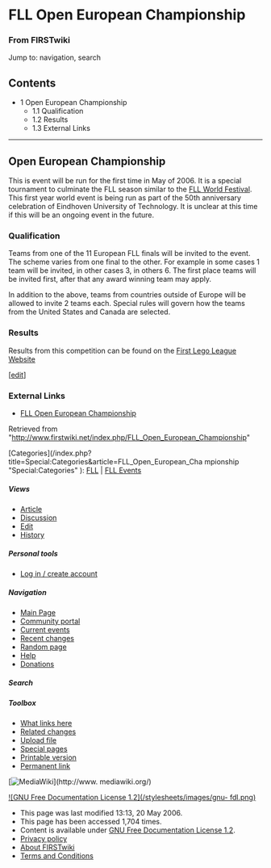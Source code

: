 # FLL Open European Championship

### From FIRSTwiki

Jump to: navigation, search

## Contents

  * 1 Open European Championship
    * 1.1 Qualification
    * 1.2 Results
    * 1.3 External Links  
---  
  

## Open European Championship

This is event will be run for the first time in May of 2006. It is a special
tournament to culminate the FLL season similar to the [FLL World
Festival](/index.php/FLL_World_Festival "FLL World Festival" ). This first
year world event is being run as part of the 50th anniversary celebration of
Eindhoven University of Technology. It is unclear at this time if this will be
an ongoing event in the future.


### Qualification

Teams from one of the 11 European FLL finals will be invited to the event. The
scheme varies from one final to the other. For example in some cases 1 team
will be invited, in other cases 3, in others 6. The first place teams will be
invited first, after that any award winning team may apply.

In addition to the above, teams from countries outside of Europe will be
allowed to invite 2 teams each. Special rules will govern how the teams from
the United States and Canada are selected.


### Results

Results from this competition can be found on the [First Lego League
Website](http://www.firstlegoleague.org/default.aspx?pid=23380
"http://www.firstlegoleague.org/default.aspx?pid=23380" )

[[edit](/index.php?title=FLL_Open_European_Championship&action=edit&section=4
"Edit section: External Links" )]

### External Links

  * [FLL Open European Championship](http://www.firstlegoleague.org/nobanner.aspx?pid=21280 "http://www.firstlegoleague.org/nobanner.aspx?pid=21280" )

Retrieved from
"<http://www.firstwiki.net/index.php/FLL_Open_European_Championship>"

[Categories](/index.php?title=Special:Categories&article=FLL_Open_European_Cha
mpionship "Special:Categories" ): [FLL](/index.php/Category:FLL "Category:FLL"
) | [FLL Events](/index.php/Category:FLL_Events "Category:FLL Events" )

##### Views

  * [Article](/index.php/FLL_Open_European_Championship)
  * [Discussion](/index.php?title=Talk:FLL_Open_European_Championship&action=edit)
  * [Edit](/index.php?title=FLL_Open_European_Championship&action=edit)
  * [History](/index.php?title=FLL_Open_European_Championship&action=history)

##### Personal tools

  * [Log in / create account](/index.php?title=Special:Userlogin&returnto=FLL_Open_European_Championship)

[](/index.php/Main_Page "Main Page" )

##### Navigation

  * [Main Page](/index.php/Main_Page)
  * [Community portal](/index.php/FIRSTwiki:Community_portal)
  * [Current events](/index.php/Current_events)
  * [Recent changes](/index.php/Special:Recentchanges)
  * [Random page](/index.php/Special:Random)
  * [Help](/index.php/Help:Contents)
  * [Donations](/index.php/FIRSTwiki:Site_support)

##### Search



##### Toolbox

  * [What links here](/index.php/Special:Whatlinkshere/FLL_Open_European_Championship)
  * [Related changes](/index.php/Special:Recentchangeslinked/FLL_Open_European_Championship)
  * [Upload file](/index.php/Special:Upload)
  * [Special pages](/index.php/Special:Specialpages)
  * [Printable version](/index.php?title=FLL_Open_European_Championship&printable=yes)
  * [Permanent link](/index.php?title=FLL_Open_European_Championship&oldid=47344)

[![MediaWiki](/skins/common/images/poweredby_mediawiki_88x31.png)](http://www.
mediawiki.org/)

[![GNU Free Documentation License 1.2](/stylesheets/images/gnu-
fdl.png)](http://www.gnu.org/copyleft/fdl.html)

  * This page was last modified 13:13, 20 May 2006.
  * This page has been accessed 1,704 times.
  * Content is available under [GNU Free Documentation License 1.2](http://www.gnu.org/copyleft/fdl.html "http://www.gnu.org/copyleft/fdl.html" ).
  * [Privacy policy](/index.php/FIRSTwiki:Privacy_policy "FIRSTwiki:Privacy policy" )
  * [About FIRSTwiki](/index.php/FIRSTwiki:About "FIRSTwiki:About" )
  * [Terms and Conditions](/index.php/FIRSTwiki:Terms_and_conditions "FIRSTwiki:Terms and conditions" )

